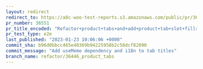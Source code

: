 ```yaml
---
layout: redirect
redirect_to: https://a8c-woo-test-reports.s3.amazonaws.com/public/pr/36551/e2e/index.html
pr_number: 36551
pr_title_encoded: "Refactor+product+tabs+and+add+product+tab+slot+fills"
pr_test_type: e2e
last_published: "2023-01-23 10:06:06 +0000"
commit_sha: b96d0bbcc465e40369b94225958b2c58dcf82890
commit_message: "Add useMemo dependency and i18n to tab titles"
branch_name: refactor/36446_product_tabs
---
```

